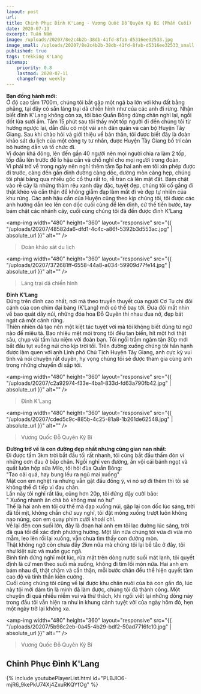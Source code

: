 ```yaml
---
layout: post
url: 
title: Chinh Phục Đỉnh K'Lang - Vương Quốc Đỗ Quyên Kỳ Bí (Phần Cuối) 
date: 2020-07-13
excerpt: Tuấn Nấm
image: /uploads/20207/8e2c4b2b-38db-41fd-8fab-d5316ee32533.jpg
image_small: /uploads/20207/8e2c4b2b-38db-41fd-8fab-d5316ee32533_small.jpg
published: true
tags: trekking K'Lang 
sitemap:
    priority: 0.8
    lastmod: 2020-07-11
    changefreq: weekly
---
```


**Bạn đồng hành mới:**<br/>
Ở độ cao tầm 1700m, chúng tôi bắt gặp một ngã ba lớn với khu đất bằng phẳng, tại đây có sẵn láng trại dã chiến hình như của các anh đi rừng. Nhận biết đỉnh K'Lang không còn xa, tôi bảo Quần Bông dừng chân nghỉ lại, ngồi đốt lửa sưởi ấm.
Tầm 15 phút sau tôi thấy một tốp người đi đến chúng tôi từ hướng ngược lại, dẫn đầu có một vài anh dân quân và cán bộ Huyện Tây Giang. Sau khi chào hỏi và giới thiệu về bản thân, tôi được biết đây là đoàn khảo sát du lịch của một công ty tư nhân, được Huyện Tây Giang bố trí cán bộ hướng dẫn và tổ chức đi.<br/>
Vì đoàn khá đông, lên đến gần 40 người nên mọi người chia ra làm 2 tốp, tốp đầu lên trước để lo hậu cần và chỗ nghĩ cho mọi người trong đoàn.<br/>
Vì phải trở về trong ngày nên nghỉ thêm tầm 5p hai anh em tôi xin phép được đi trước, càng đến gần đỉnh đường càng dốc, đường mòn càng hẹp, chúng tôi phải băng qua nhiều gốc cổ thụ rất to, rễ tràn cả lên mặt đất.
Bám chặt vào rễ cây là những thảm rêu xanh dày đặc, tuyệt đẹp, chúng tôi cố gắng đi thật khéo và cẩn thận để không giẫm đạp làm mất đi vẻ đẹp tự nhiên của khu rừng.
Các anh hậu cần của Huyện cũng theo kịp chúng tôi, tôi được các anh hướng dẫn leo lên con dốc cuối cùng để lên đỉnh, cứ thế tiến bước, tay bám chặt các nhánh cây, cuối cùng chúng tôi đã đến được đỉnh K'Lang

<span><amp-img width="480" height="360" layout="responsive" src="{{ "/uploads/20207/48582da6-dfd1-4c4c-a86f-5392b3d553ac.jpg" | absolute_url }}" alt="" /></span>
<blockquote>Đoàn khảo sát du lịch</blockquote>

<span><amp-img width="480" height="360" layout="responsive" src="{{ "/uploads/20207/372681ff-6558-44a8-a034-59909d77fe14.jpg" | absolute_url }}" alt="" /></span>
<blockquote>Láng trại dã chiến hình</blockquote>

**Đỉnh K'Lang**<br/>
Đứng trên đỉnh cao nhất, nơi mà theo truyền thuyết của người Cơ Tu chỉ đôi cánh của con chim đại bàng (K’Lang) mới có thể bay tới.
Đưa đôi mắt nhìn về bao quát dãy núi, những đóa hoa Đỗ Quyên thi nhau đua nở, đẹp bát ngát cả một cánh rừng.<br/>
Thiên nhiên đã tạo nên một kiệt tác tuyệt vời mà tôi không biết dùng từ ngữ nào để miêu tả. Bao nhiêu mệt mỏi trong tôi đều tan biến, hít một hơi thật sâu, chụp vài tấm lưu niệm với đoàn bạn. Tôi ngồi trầm ngâm tận 30p mới bắt đầu tụt xuống núi cho kịp trời tối.
Trên đường xuống chúng tôi hân hạnh được làm quen với anh Linh phó Chủ Tịch Huyện Tây Giang, anh cực kỳ vui tính và nói chuyện rất duyên, hy vọng chúng tôi sẽ được tham gia cùng anh trong những chuyến đi sắp tới.

<span><amp-img width="480" height="360" layout="responsive" src="{{ "/uploads/20207/c2a92974-f33e-4ba1-833d-fd63a790fb42.jpg" | absolute_url }}" alt="" /></span>
<blockquote>Đỉnh K'Lang</blockquote>

<span><amp-img width="480" height="360" layout="responsive" src="{{ "/uploads/20207/cded5c9c-885b-4c25-81a8-1b261de62548.jpg" | absolute_url }}" alt="" /></span>
<blockquote>Vương Quốc Đỗ Quyên Kỳ Bí</blockquote>

**Đường trở về là con đường đẹp nhất nhưng cũng gian nan nhất:**<br/>
Đi được tầm 3km trời bắt đầu tối rất nhanh, tôi cũng bắt đầu thấm đòn vì những cơn đau ở bắp chân. Ngồi nghỉ ven đường, ăn vội cái bánh ngọt và quất luôn hộp sữa Milo, tôi hỏi đùa Quần Bông:<br/>
"Tao oải quá, hay bung lều ra ngủ mai xuống"<br/>
Mặt con em nghệt ra nhưng vẫn gật đầu đồng ý, vì nó sợ đi thêm thì tôi sẽ không thể đi tiếp vì đau chân.<br/>
Lần này tôi nghỉ rất lâu, cũng hơn 20p, tôi đứng dậy cười bảo:<br/>
" Xuống nhanh ăn chả bò không mai nó hư"<br/>
Thế là hai anh em tôi cứ thế mà đạp xuống núi, gặp lại con dốc lúc sáng, trời đã tối mịt, không chần chừ suy nghĩ, tôi đặt mông xuống trượt luôn không nao núng, con em quay phim cười khoái chí.<br/>
Về lại đến con suối lớn, đây là đoạn hai anh em tôi lạc đường lúc sáng, trời đã quá tối để xác định phương hướng. Một lần nữa chúng tôi vừa đi vừa mò mẫm, leo lên rồi lại xuống, vẫn chưa tìm thấy con đường mòn.<br/>
Thật không ngờ còn chưa đầy 2km nữa mà chúng tôi lại bế tắc ở đây, tôi như kiệt sức và muốn gục ngã.<br/>
Bình tĩnh đứng nghỉ một lúc, rửa mặt trên dòng nước suối mát lạnh, tôi quyết định là cứ men theo suối mà xuống, không đi tìm lối mòn nữa. Hai anh em bám nhau đi, thật chậm và cẩn thận, mỗi bước chân đều thể hiện quyết tâm cao độ và tinh thần kiên cường.<br/>
Cuối cùng chúng tôi cũng về lại được khu chăn nuôi của bà con gần đó, lúc này tôi mới dám tin là mình đã làm được, chúng tôi đã thành công. Một chuyến đi quá nhiều niềm vui và thử thách, khi ngồi viết lại những dòng này trong đầu tôi vẫn hiện ra như in khung cảnh tuyệt vời của ngày hôm đó, hẹn một ngày trở lại không xa.

<span><amp-img width="480" height="360" layout="responsive" src="{{ "/uploads/20207/5b98c2eb-0a45-4b29-bdf2-50ad7716fc10.jpg" | absolute_url }}" alt="" /></span>
<blockquote>Vương Quốc Đỗ Quyên Kỳ Bí</blockquote>

<h2>Chinh Phục Đỉnh K'Lang</h2>
<div>
    {% include youtubePlayerList.html id="PLBJlO6-mjR6_9kePkU74Xj4ZxuRKQYfOg" %}
</div>



